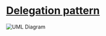 # [Delegation pattern](http://www.growingwiththeweb.com/2012/07/design-patterns-delegation-pattern.html)

![UML Diagram](http://1.bp.blogspot.com/-sdfbdwLeO_4/ULlkuUvVryI/AAAAAAAAKm8/GChrHGo2bWc/s320/Delegation.png)